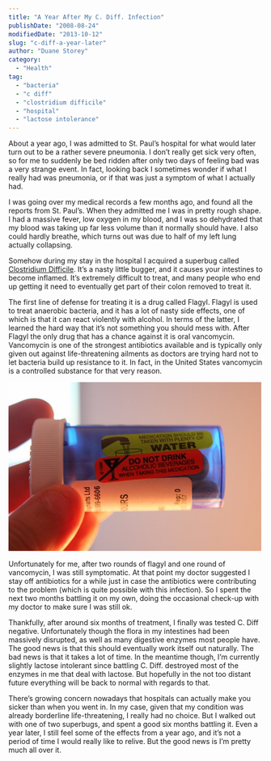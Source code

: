 ```yaml
---
title: "A Year After My C. Diff. Infection"
publishDate: "2008-08-24"
modifiedDate: "2013-10-12"
slug: "c-diff-a-year-later"
author: "Duane Storey"
category:
  - "Health"
tag:
  - "bacteria"
  - "c diff"
  - "clostridium difficile"
  - "hospital"
  - "lactose intolerance"
---
```


About a year ago, I was admitted to St. Paul’s hospital for what would later turn out to be a rather severe pneumonia. I don’t really get sick very often, so for me to suddenly be bed ridden after only two days of feeling bad was a very strange event. In fact, looking back I sometimes wonder if what I really had was pneumonia, or if that was just a symptom of what I actually had.

I was going over my medical records a few months ago, and found all the reports from St. Paul’s. When they admitted me I was in pretty rough shape. I had a massive fever, low oxygen in my blood, and I was so dehydrated that my blood was taking up far less volume than it normally should have. I also could hardly breathe, which turns out was due to half of my left lung actually collapsing.

Somehow during my stay in the hospital I acquired a superbug called [Clostridium Difficile](http://en.wikipedia.org/wiki/Clostridium_difficile). It’s a nasty little bugger, and it causes your intestines to become inflamed. It’s extremely difficult to treat, and many people who end up getting it need to eventually get part of their colon removed to treat it.

The first line of defense for treating it is a drug called Flagyl. Flagyl is used to treat anaerobic bacteria, and it has a lot of nasty side effects, one of which is that it can react violently with alcohol. In terms of the latter, I learned the hard way that it’s not something you should mess with. After Flagyl the only drug that has a chance against it is oral vancomycin. Vancomycin is one of the strongest antibiotics available and is typically only given out against life-threatening ailments as doctors are trying hard not to let bacteria build up resistance to it. In fact, in the United States vancomycin is a controlled substance for that very reason.

![Flagyl](_images/a-year-after-my-c-diff-infection-1.jpg)

Unfortunately for me, after two rounds of flagyl and one round of vancomycin, I was still symptomatic. At that point my doctor suggested I stay off antibiotics for a while just in case the antibiotics were contributing to the problem (which is quite possible with this infection). So I spent the next two months battling it on my own, doing the occasional check-up with my doctor to make sure I was still ok.

Thankfully, after around six months of treatment, I finally was tested C. Diff negative. Unfortunately though the flora in my intestines had been massively disrupted, as well as many digestive enzymes most people have. The good news is that this should eventually work itself out naturally. The bad news is that it takes a lot of time. In the meantime though, I’m currently slightly lactose intolerant since battling C. Diff. destroyed most of the enzymes in me that deal with lactose. But hopefully in the not too distant future everything will be back to normal with regards to that.

There’s growing concern nowadays that hospitals can actually make you sicker than when you went in. In my case, given that my condition was already borderline life-threatening, I really had no choice. But I walked out with one of two superbugs, and spent a good six months battling it. Even a year later, I still feel some of the effects from a year ago, and it’s not a period of time I would really like to relive. But the good news is I’m pretty much all over it.